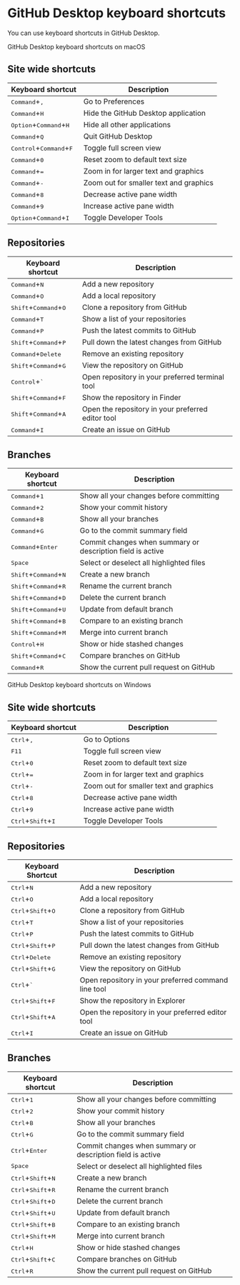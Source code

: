 # GitHub Desktop keyboard shortcuts

You can use keyboard shortcuts in GitHub Desktop.

<div class="ghd-tool mac">

GitHub Desktop keyboard shortcuts on macOS

## Site wide shortcuts

| Keyboard shortcut | Description
|-----------|------------
|<kbd>Command</kbd>+<kbd>,</kbd> | Go to Preferences
|<kbd>Command</kbd>+<kbd>H</kbd> | Hide the GitHub Desktop application
|<kbd>Option</kbd>+<kbd>Command</kbd>+<kbd>H</kbd> | Hide all other applications
|<kbd>Command</kbd>+<kbd>Q</kbd> | Quit GitHub Desktop
|<kbd>Control</kbd>+<kbd>Command</kbd>+<kbd>F</kbd> | Toggle full screen view
|<kbd>Command</kbd>+<kbd>0</kbd> | Reset zoom to default text size
|<kbd>Command</kbd>+<kbd>=</kbd> | Zoom in for larger text and graphics
|<kbd>Command</kbd>+<kbd>-</kbd> | Zoom out for smaller text and graphics
|<kbd>Command</kbd>+<kbd>8</kbd> | Decrease active pane width
|<kbd>Command</kbd>+<kbd>9</kbd> | Increase active pane width
|<kbd>Option</kbd>+<kbd>Command</kbd>+<kbd>I</kbd> | Toggle Developer Tools

## Repositories

| Keyboard shortcut | Description
|-----------|------------
|<kbd>Command</kbd>+<kbd>N</kbd> | Add a new repository
|<kbd>Command</kbd>+<kbd>O</kbd> | Add a local repository
|<kbd>Shift</kbd>+<kbd>Command</kbd>+<kbd>O</kbd> | Clone a repository from GitHub
|<kbd>Command</kbd>+<kbd>T</kbd> | Show a list of your repositories
|<kbd>Command</kbd>+<kbd>P</kbd> | Push the latest commits to GitHub
|<kbd>Shift</kbd>+<kbd>Command</kbd>+<kbd>P</kbd> | Pull down the latest changes from GitHub
|<kbd>Command</kbd>+<kbd>Delete</kbd> | Remove an existing repository
|<kbd>Shift</kbd>+<kbd>Command</kbd>+<kbd>G</kbd> | View the repository on GitHub
|<kbd>Control</kbd>+<kbd>&grave;</kbd> | Open repository in your preferred terminal tool
|<kbd>Shift</kbd>+<kbd>Command</kbd>+<kbd>F</kbd> | Show the repository in Finder
|<kbd>Shift</kbd>+<kbd>Command</kbd>+<kbd>A</kbd> | Open the repository in your preferred editor tool
|<kbd>Command</kbd>+<kbd>I</kbd> | Create an issue on GitHub

## Branches

| Keyboard shortcut | Description
|-----------|------------
|<kbd>Command</kbd>+<kbd>1</kbd> | Show all your changes before committing
|<kbd>Command</kbd>+<kbd>2</kbd> | Show your commit history
|<kbd>Command</kbd>+<kbd>B</kbd> | Show all your branches
|<kbd>Command</kbd>+<kbd>G</kbd> | Go to the commit summary field
|<kbd>Command</kbd>+<kbd>Enter</kbd> | Commit changes when summary or description field is active
|<kbd>Space</kbd>| Select or deselect all highlighted files
|<kbd>Shift</kbd>+<kbd>Command</kbd>+<kbd>N</kbd> | Create a new branch
|<kbd>Shift</kbd>+<kbd>Command</kbd>+<kbd>R</kbd> | Rename the current branch
|<kbd>Shift</kbd>+<kbd>Command</kbd>+<kbd>D</kbd> | Delete the current branch
|<kbd>Shift</kbd>+<kbd>Command</kbd>+<kbd>U</kbd> | Update from default branch
|<kbd>Shift</kbd>+<kbd>Command</kbd>+<kbd>B</kbd> | Compare to an existing branch
|<kbd>Shift</kbd>+<kbd>Command</kbd>+<kbd>M</kbd> | Merge into current branch
|<kbd>Control</kbd>+<kbd>H</kbd> | Show or hide stashed changes
|<kbd>Shift</kbd>+<kbd>Command</kbd>+<kbd>C</kbd> | Compare branches on GitHub
|<kbd>Command</kbd>+<kbd>R</kbd> | Show the current pull request on GitHub

</div>

<div class="ghd-tool windows">

GitHub Desktop keyboard shortcuts on Windows

## Site wide shortcuts

| Keyboard shortcut | Description
|-----------|------------
|<kbd>Ctrl</kbd>+<kbd>,</kbd> | Go to Options
|<kbd>F11</kbd> | Toggle full screen view
|<kbd>Ctrl</kbd>+<kbd>0</kbd> | Reset zoom to default text size
|<kbd>Ctrl</kbd>+<kbd>=</kbd> | Zoom in for larger text and graphics
|<kbd>Ctrl</kbd>+<kbd>-</kbd> | Zoom out for smaller text and graphics
|<kbd>Ctrl</kbd>+<kbd>8</kbd> | Decrease active pane width
|<kbd>Ctrl</kbd>+<kbd>9</kbd> | Increase active pane width
|<kbd>Ctrl</kbd>+<kbd>Shift</kbd>+<kbd>I</kbd> | Toggle Developer Tools

## Repositories

| Keyboard Shortcut | Description
|-----------|------------
|<kbd>Ctrl</kbd>+<kbd>N</kbd> | Add a new repository
|<kbd>Ctrl</kbd>+<kbd>O</kbd> | Add a local repository
|<kbd>Ctrl</kbd>+<kbd>Shift</kbd>+<kbd>O</kbd> | Clone a repository from GitHub
|<kbd>Ctrl</kbd>+<kbd>T</kbd> | Show a list of your repositories
|<kbd>Ctrl</kbd>+<kbd>P</kbd> | Push the latest commits to GitHub
|<kbd>Ctrl</kbd>+<kbd>Shift</kbd>+<kbd>P</kbd> | Pull down the latest changes from GitHub
|<kbd>Ctrl</kbd>+<kbd>Delete</kbd> | Remove an existing repository
|<kbd>Ctrl</kbd>+<kbd>Shift</kbd>+<kbd>G</kbd> | View the repository on GitHub
|<kbd>Ctrl</kbd>+<kbd>&grave;</kbd> | Open repository in your preferred command line tool
|<kbd>Ctrl</kbd>+<kbd>Shift</kbd>+<kbd>F</kbd> | Show the repository in Explorer
|<kbd>Ctrl</kbd>+<kbd>Shift</kbd>+<kbd>A</kbd> | Open the repository in your preferred editor tool
|<kbd>Ctrl</kbd>+<kbd>I</kbd> | Create an issue on GitHub

## Branches

| Keyboard shortcut | Description
|-----------|------------
|<kbd>Ctrl</kbd>+<kbd>1</kbd> | Show all your changes before committing
|<kbd>Ctrl</kbd>+<kbd>2</kbd> | Show your commit history
|<kbd>Ctrl</kbd>+<kbd>B</kbd> | Show all your branches
|<kbd>Ctrl</kbd>+<kbd>G</kbd> | Go to the commit summary field
|<kbd>Ctrl</kbd>+<kbd>Enter</kbd> | Commit changes when summary or description field is active
|<kbd>Space</kbd>| Select or deselect all highlighted files
|<kbd>Ctrl</kbd>+<kbd>Shift</kbd>+<kbd>N</kbd> | Create a new branch
|<kbd>Ctrl</kbd>+<kbd>Shift</kbd>+<kbd>R</kbd> | Rename the current branch
|<kbd>Ctrl</kbd>+<kbd>Shift</kbd>+<kbd>D</kbd> | Delete the current branch
|<kbd>Ctrl</kbd>+<kbd>Shift</kbd>+<kbd>U</kbd> | Update from default branch
|<kbd>Ctrl</kbd>+<kbd>Shift</kbd>+<kbd>B</kbd> | Compare to an existing branch
|<kbd>Ctrl</kbd>+<kbd>Shift</kbd>+<kbd>M</kbd> | Merge into current branch
|<kbd>Ctrl</kbd>+<kbd>H</kbd> | Show or hide stashed changes
|<kbd>Ctrl</kbd>+<kbd>Shift</kbd>+<kbd>C</kbd> | Compare branches on GitHub
|<kbd>Ctrl</kbd>+<kbd>R</kbd> | Show the current pull request on GitHub

</div>

